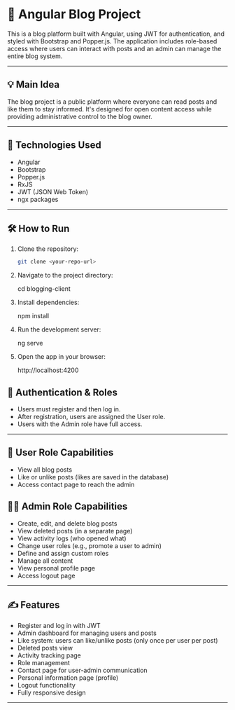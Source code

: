 # 📝 Angular Blog Project

This is a blog platform built with Angular, using JWT for authentication, and styled with Bootstrap and Popper.js. The application includes role-based access where users can interact with posts and an admin can manage the entire blog system.

---

## 💡 Main Idea

The blog project is a public platform where everyone can read posts and like them to stay informed. It's designed for open content access while providing administrative control to the blog owner.

---

## 🚀 Technologies Used

- Angular
- Bootstrap
- Popper.js
- RxJS
- JWT (JSON Web Token)
- ngx packages

---

## 🛠 How to Run

1. Clone the repository:
   ```bash
   git clone <your-repo-url>

2. Navigate to the project directory: 

   cd blogging-client

3. Install dependencies:

   npm install

4. Run the development server:

   ng serve

5. Open the app in your browser:
   
   http://localhost:4200

## 🔐 Authentication & Roles

- Users must register and then log in.
- After registration, users are assigned the User role.
- Users with the Admin role have full access.

---

## 👤 User Role Capabilities

- View all blog posts
- Like or unlike posts (likes are saved in the database)
- Access contact page to reach the admin

## 👨‍💼 Admin Role Capabilities

- Create, edit, and delete blog posts
- View deleted posts (in a separate page)
- View activity logs (who opened what)
- Change user roles (e.g., promote a user to admin)
- Define and assign custom roles
- Manage all content
- View personal profile page
- Access logout page

---

## ✍️ Features

- Register and log in with JWT
- Admin dashboard for managing users and posts
- Like system: users can like/unlike posts (only once per user per post)
- Deleted posts view
- Activity tracking page
- Role management
- Contact page for user-admin communication
- Personal information page (profile)
- Logout functionality
- Fully responsive design

---